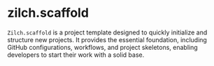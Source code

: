 # zilch.scaffold

`Zilch.scaffold` is a project template designed to quickly initialize and structure new projects. It provides the essential foundation, including GitHub configurations, workflows, and project skeletons, enabling developers to start their work with a solid base. 

